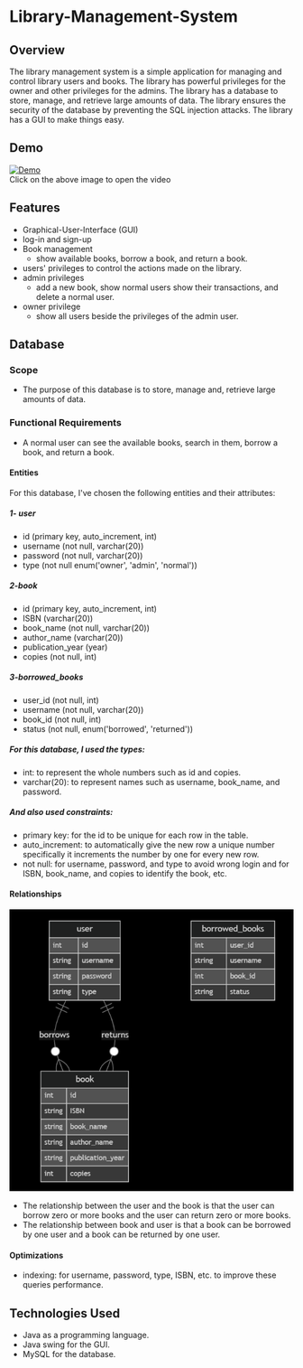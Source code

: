 # Library-Management-System
## Overview
The library management system is a simple application for managing and control library users and books.
The library has powerful privileges for the owner and other privileges for the admins.
The library has a database to store, manage, and retrieve large amounts of data.
The library ensures the security of the database by preventing the SQL injection attacks.
The library has a GUI to make things easy.
## Demo
[![Demo](https://img.youtube.com/vi/F30uIxhR9aI/0.jpg)](https://www.youtube.com/watch?v=F30uIxhR9aI)  
Click on the above image to open the video
## Features
- Graphical-User-Interface (GUI)
- log-in and sign-up
- Book management
	- show available books, borrow a book, and return a book.
- users' privileges to control the actions made on the library.
- admin privileges
	- add a new book, show normal users show their transactions, and delete a normal user.
- owner privilege
	- show all users beside the privileges of the admin user.
## Database
### Scope
- The purpose of this database is to store, manage and, retrieve large amounts of data.
### Functional Requirements
- A normal user can see the available books, search in them, borrow a book, and return a book.
#### Entities
For this database, I've chosen the following entities and their attributes:
##### 1- user
- id (primary key, auto_increment, int)
- username (not null, varchar(20))
- password (not null, varchar(20))
- type (not null enum('owner', 'admin', 'normal'))
##### 2-book
- id (primary key, auto_increment, int)
- ISBN (varchar(20))
- book_name (not null, varchar(20))
- author_name (varchar(20))
- publication_year (year)
- copies (not null, int)
##### 3-borrowed_books
- user_id (not null, int)
- username (not null, varchar(20))
- book_id (not null, int)
- status (not null, enum('borrowed', 'returned'))
##### For this database, I used the types:
- int: to represent the whole numbers such as id and copies.
- varchar(20): to represent names such as username, book_name, and password.
##### And also used constraints:
- primary key: for the id to be unique for each row in the table.
- auto_increment: to automatically give the new row a unique number specifically it increments the number by one for every new row.
- not null: for username, password, and type to avoid wrong login and for ISBN, book_name, and copies to identify the book, etc.
#### Relationships
![ER Diagram](images/ER%20Diagram.png)
- The relationship between the user and the book is that the user can borrow zero or more books and the user can return zero or more books.
- The relationship between book and user is that a book can be borrowed by one user and a book can be returned by one user. 
#### Optimizations
- indexing: for username, password, type, ISBN, etc. to improve these queries performance.
## Technologies Used
- Java as a programming language.
- Java swing for the GUI.
- MySQL for the database.